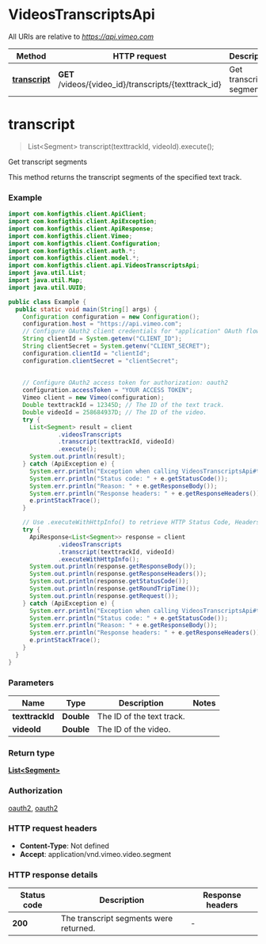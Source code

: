 # VideosTranscriptsApi

All URIs are relative to *https://api.vimeo.com*

| Method | HTTP request | Description |
|------------- | ------------- | -------------|
| [**transcript**](VideosTranscriptsApi.md#transcript) | **GET** /videos/{video_id}/transcripts/{texttrack_id} | Get transcript segments |


<a name="transcript"></a>
# **transcript**
> List&lt;Segment&gt; transcript(texttrackId, videoId).execute();

Get transcript segments

This method returns the transcript segments of the specified text track.

### Example
```java
import com.konfigthis.client.ApiClient;
import com.konfigthis.client.ApiException;
import com.konfigthis.client.ApiResponse;
import com.konfigthis.client.Vimeo;
import com.konfigthis.client.Configuration;
import com.konfigthis.client.auth.*;
import com.konfigthis.client.model.*;
import com.konfigthis.client.api.VideosTranscriptsApi;
import java.util.List;
import java.util.Map;
import java.util.UUID;

public class Example {
  public static void main(String[] args) {
    Configuration configuration = new Configuration();
    configuration.host = "https://api.vimeo.com";
    // Configure OAuth2 client credentials for "application" OAuth flow
    String clientId = System.getenv("CLIENT_ID");
    String clientSecret = System.getenv("CLIENT_SECRET");
    configuration.clientId = "clientId";
    configuration.clientSecret = "clientSecret";
    
    
    // Configure OAuth2 access token for authorization: oauth2
    configuration.accessToken = "YOUR ACCESS TOKEN";
    Vimeo client = new Vimeo(configuration);
    Double texttrackId = 12345D; // The ID of the text track.
    Double videoId = 258684937D; // The ID of the video.
    try {
      List<Segment> result = client
              .videosTranscripts
              .transcript(texttrackId, videoId)
              .execute();
      System.out.println(result);
    } catch (ApiException e) {
      System.err.println("Exception when calling VideosTranscriptsApi#transcript");
      System.err.println("Status code: " + e.getStatusCode());
      System.err.println("Reason: " + e.getResponseBody());
      System.err.println("Response headers: " + e.getResponseHeaders());
      e.printStackTrace();
    }

    // Use .executeWithHttpInfo() to retrieve HTTP Status Code, Headers and Request
    try {
      ApiResponse<List<Segment>> response = client
              .videosTranscripts
              .transcript(texttrackId, videoId)
              .executeWithHttpInfo();
      System.out.println(response.getResponseBody());
      System.out.println(response.getResponseHeaders());
      System.out.println(response.getStatusCode());
      System.out.println(response.getRoundTripTime());
      System.out.println(response.getRequest());
    } catch (ApiException e) {
      System.err.println("Exception when calling VideosTranscriptsApi#transcript");
      System.err.println("Status code: " + e.getStatusCode());
      System.err.println("Reason: " + e.getResponseBody());
      System.err.println("Response headers: " + e.getResponseHeaders());
      e.printStackTrace();
    }
  }
}

```

### Parameters

| Name | Type | Description  | Notes |
|------------- | ------------- | ------------- | -------------|
| **texttrackId** | **Double**| The ID of the text track. | |
| **videoId** | **Double**| The ID of the video. | |

### Return type

[**List&lt;Segment&gt;**](Segment.md)

### Authorization

[oauth2](../README.md#oauth2), [oauth2](../README.md#oauth2)

### HTTP request headers

 - **Content-Type**: Not defined
 - **Accept**: application/vnd.vimeo.video.segment

### HTTP response details
| Status code | Description | Response headers |
|-------------|-------------|------------------|
| **200** | The transcript segments were returned. |  -  |

